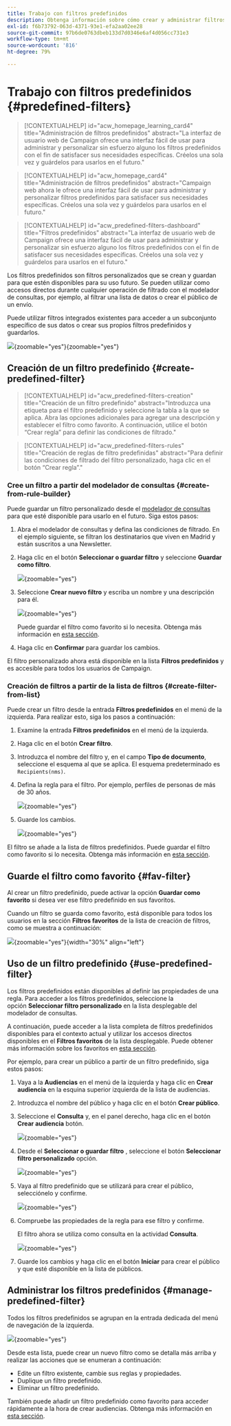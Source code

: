 ```yaml
---
title: Trabajo con filtros predefinidos
description: Obtenga información sobre cómo crear y administrar filtros predefinidos en Adobe Campaign Web
exl-id: f6b73792-063d-4371-93e1-efa2aa02ee28
source-git-commit: 97b6de0763dbeb133d7d0346e6af4d056cc731e3
workflow-type: tm+mt
source-wordcount: '816'
ht-degree: 79%

---
```


# Trabajo con filtros predefinidos {#predefined-filters}

>[!CONTEXTUALHELP]
>id="acw_homepage_learning_card4"
>title="Administración de filtros predefinidos"
>abstract="La interfaz de usuario web de Campaign ofrece una interfaz fácil de usar para administrar y personalizar sin esfuerzo alguno los filtros predefinidos con el fin de satisfacer sus necesidades específicas. Créelos una sola vez y guárdelos para usarlos en el futuro."


<!--TO REMOVE BELOW-->
>[!CONTEXTUALHELP]
>id="acw_homepage_card4"
>title="Administración de filtros predefinidos"
>abstract="Campaign web ahora le ofrece una interfaz fácil de usar para administrar y personalizar filtros predefinidos para satisfacer sus necesidades específicas. Créelos una sola vez y guárdelos para usarlos en el futuro."

<!--TO REMOVE ABOVE-->


>[!CONTEXTUALHELP]
>id="acw_predefined-filters-dashboard"
>title="Filtros predefinidos"
>abstract="La interfaz de usuario web de Campaign ofrece una interfaz fácil de usar para administrar y personalizar sin esfuerzo alguno los filtros predefinidos con el fin de satisfacer sus necesidades específicas. Créelos una sola vez y guárdelos para usarlos en el futuro."

Los filtros predefinidos son filtros personalizados que se crean y guardan para que estén disponibles para su uso futuro. Se pueden utilizar como accesos directos durante cualquier operación de filtrado con el modelador de consultas, por ejemplo, al filtrar una lista de datos o crear el público de un envío.

Puede utilizar filtros integrados existentes para acceder a un subconjunto específico de sus datos o crear sus propios filtros predefinidos y guardarlos.

![](assets/predefined-filters-menu.png){zoomable=&quot;yes&quot;}{zoomable=&quot;yes&quot;}

## Creación de un filtro predefinido {#create-predefined-filter}

>[!CONTEXTUALHELP]
>id="acw_predefined-filters-creation"
>title="Creación de un filtro predefinido"
>abstract="Introduzca una etiqueta para el filtro predefinido y seleccione la tabla a la que se aplica. Abra las opciones adicionales para agregar una descripción y establecer el filtro como favorito. A continuación, utilice el botón “Crear regla” para definir las condiciones de filtrado."

>[!CONTEXTUALHELP]
>id="acw_predefined-filters-rules"
>title="Creación de reglas de filtro predefinidas"
>abstract="Para definir las condiciones de filtrado del filtro personalizado, haga clic en el botón “Crear regla”."

### Cree un filtro a partir del modelador de consultas {#create-from-rule-builder}

Puede guardar un filtro personalizado desde el [modelador de consultas](../query/query-modeler-overview.md) para que esté disponible para usarlo en el futuro. Siga estos pasos:

1. Abra el modelador de consultas y defina las condiciones de filtrado. En el ejemplo siguiente, se filtran los destinatarios que viven en Madrid y están suscritos a una Newsletter.
1. Haga clic en el botón **Seleccionar o guardar filtro** y seleccione **Guardar como filtro**.

   ![](assets/predefined-filters-save.png){zoomable=&quot;yes&quot;}

1. Seleccione **Crear nuevo filtro** y escriba un nombre y una descripción para él.

   ![](assets/predefined-filters-save-filter.png){zoomable=&quot;yes&quot;}

   Puede guardar el filtro como favorito si lo necesita. Obtenga más información en [esta sección](#fav-filter).

1. Haga clic en **Confirmar** para guardar los cambios.

El filtro personalizado ahora está disponible en la lista **Filtros predefinidos** y es accesible para todos los usuarios de Campaign.


### Creación de filtros a partir de la lista de filtros {#create-filter-from-list}

Puede crear un filtro desde la entrada **Filtros predefinidos** en el menú de la izquierda. Para realizar esto, siga los pasos a continuación:

1. Examine la entrada **Filtros predefinidos** en el menú de la izquierda.
1. Haga clic en el botón **Crear filtro**.
1. Introduzca el nombre del filtro y, en el campo **Tipo de documento**, seleccione el esquema al que se aplica. El esquema predeterminado es `Recipients(nms)`.


1. Defina la regla para el filtro. Por ejemplo, perfiles de personas de más de 30 años.

   ![](assets/filter-30+.png){zoomable=&quot;yes&quot;}


1. Guarde los cambios.

   ![](assets/new-filter.png){zoomable=&quot;yes&quot;}


El filtro se añade a la lista de filtros predefinidos. Puede guardar el filtro como favorito si lo necesita. Obtenga más información en [esta sección](#fav-filter).


## Guarde el filtro como favorito {#fav-filter}

Al crear un filtro predefinido, puede activar la opción **Guardar como favorito** si desea ver ese filtro predefinido en sus favoritos.


Cuando un filtro se guarda como favorito, está disponible para todos los usuarios en la sección **Filtros favoritos** de la lista de creación de filtros, como se muestra a continuación:

![](assets/predefined-filters-favorite.png){zoomable=&quot;yes&quot;}{width="30%" align="left"}

## Uso de un filtro predefinido {#use-predefined-filter}

Los filtros predefinidos están disponibles al definir las propiedades de una regla. Para acceder a los filtros predefinidos, seleccione la opción **Seleccionar filtro personalizado** en la lista desplegable del modelador de consultas.

A continuación, puede acceder a la lista completa de filtros predefinidos disponibles para el contexto actual y utilizar los accesos directos disponibles en el **Filtros favoritos** de la lista desplegable. Puede obtener más información sobre los favoritos en [esta sección](#fav-filter).

Por ejemplo, para crear un público a partir de un filtro predefinido, siga estos pasos:

1. Vaya a la **Audiencias** en el menú de la izquierda y haga clic en **Crear audiencia** en la esquina superior izquierda de la lista de audiencias.
1. Introduzca el nombre del público y haga clic en el botón **Crear público**.
1. Seleccione el **Consulta** y, en el panel derecho, haga clic en el botón **Crear audiencia** botón.

   ![](assets/build-audience-from-filter.png){zoomable=&quot;yes&quot;}

1. Desde el **Seleccionar o guardar filtro** , seleccione el botón **Seleccionar filtro personalizado** opción.

   ![](assets/build-audience-select-custom-filter.png){zoomable=&quot;yes&quot;}

1. Vaya al filtro predefinido que se utilizará para crear el público, selecciónelo y confirme.

   ![](assets/build-audience-filter-list.png){zoomable=&quot;yes&quot;}

1. Compruebe las propiedades de la regla para ese filtro y confirme.

   El filtro ahora se utiliza como consulta en la actividad **Consulta**.

   ![](assets/build-audience-confirm.png){zoomable=&quot;yes&quot;}

1. Guarde los cambios y haga clic en el botón **Iniciar** para crear el público y que esté disponible en la lista de públicos.

## Administrar los filtros predefinidos {#manage-predefined-filter}

Todos los filtros predefinidos se agrupan en la entrada dedicada del menú de navegación de la izquierda.

![](assets/list-of-filters.png){zoomable=&quot;yes&quot;}

Desde esta lista, puede crear un nuevo filtro como se detalla más arriba y realizar las acciones que se enumeran a continuación:

* Edite un filtro existente, cambie sus reglas y propiedades.
* Duplique un filtro predefinido.
* Eliminar un filtro predefinido.

También puede añadir un filtro predefinido como favorito para acceder rápidamente a la hora de crear audiencias. Obtenga más información en [esta sección](#fav-filter).

<!--
## Built-in predefined filters {#ootb-predefined-filter}

Campaign comes with a set of predefined filters, built from the client console. These filters can be used to define your audiences, and rules. They must not be modified.
-->
